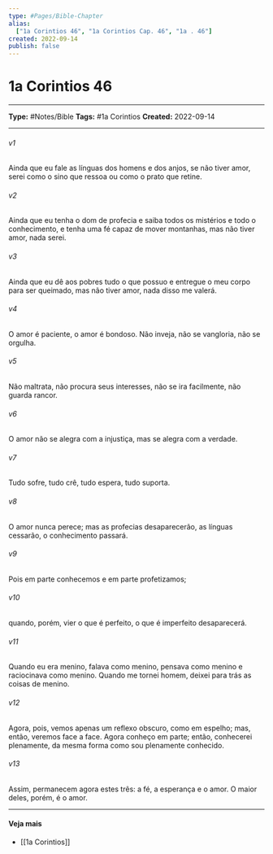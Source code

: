 ```yaml
---
type: #Pages/Bible-Chapter
alias:
  ["1a Corintios 46", "1a Corintios Cap. 46", "1a . 46"]
created: 2022-09-14
publish: false
---
```


# 1a Corintios 46

---

**Type:** #Notes/Bible
**Tags:** #1a Corintios
**Created:** 2022-09-14

---

###### v1
Ainda que eu fale as línguas dos homens e dos anjos, se não tiver amor, serei como o sino que ressoa ou como o prato que retine.
###### v2
Ainda que eu tenha o dom de profecia e saiba todos os mistérios e todo o conhecimento, e tenha uma fé capaz de mover montanhas, mas não tiver amor, nada serei.
###### v3
Ainda que eu dê aos pobres tudo o que possuo e entregue o meu corpo para ser queimado, mas não tiver amor, nada disso me valerá.
###### v4
O amor é paciente, o amor é bondoso. Não inveja, não se vangloria, não se orgulha.
###### v5
Não maltrata, não procura seus interesses, não se ira facilmente, não guarda rancor.
###### v6
O amor não se alegra com a injustiça, mas se alegra com a verdade.
###### v7
Tudo sofre, tudo crê, tudo espera, tudo suporta.
###### v8
O amor nunca perece; mas as profecias desaparecerão, as línguas cessarão, o conhecimento passará.
###### v9
Pois em parte conhecemos e em parte profetizamos;
###### v10
quando, porém, vier o que é perfeito, o que é imperfeito desaparecerá.
###### v11
Quando eu era menino, falava como menino, pensava como menino e raciocinava como menino. Quando me tornei homem, deixei para trás as coisas de menino.
###### v12
Agora, pois, vemos apenas um reflexo obscuro, como em espelho; mas, então, veremos face a face. Agora conheço em parte; então, conhecerei plenamente, da mesma forma como sou plenamente conhecido.
###### v13
Assim, permanecem agora estes três: a fé, a esperança e o amor. O maior deles, porém, é o amor.


---

#### Veja mais

- [[1a Corintios]]
